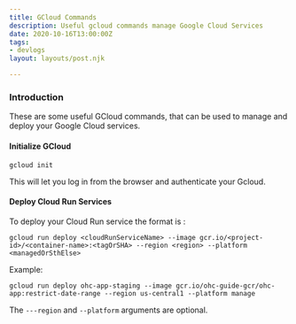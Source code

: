 ```yaml
---
title: GCloud Commands
description: Useful gcloud commands manage Google Cloud Services
date: 2020-10-16T13:00:00Z
tags:
- devlogs
layout: layouts/post.njk

---
```

### Introduction

These are some useful GCloud commands, that can be used to manage and deploy your Google Cloud services.

#### Initialize GCloud

    gcloud init

This will let you log in from the browser and authenticate your Gcloud.

#### Deploy Cloud Run Services

To deploy your Cloud Run service the format is :

    gcloud run deploy <cloudRunServiceName> --image gcr.io/<project-id>/<container-name>:<tagOrSHA> --region <region> --platform <managedOrSthElse>

Example:

    gcloud run deploy ohc-app-staging --image gcr.io/ohc-guide-gcr/ohc-app:restrict-date-range --region us-central1 --platform manage

The `---region` and `--platform` arguments are optional.
